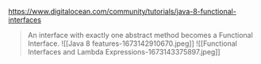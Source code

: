 https://www.digitalocean.com/community/tutorials/java-8-functional-interfaces

> An interface with exactly one abstract method becomes a Functional Interface.
![[Java 8 features-1673142910670.jpeg]]
![[Functional Interfaces and Lambda Expressions-1673143375897.jpeg]]
